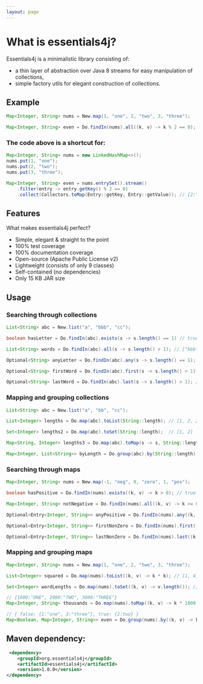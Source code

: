 ```yaml
---
layout: page
---
```


# What is essentials4j?

Essentials4j is a minimalistic library consisting of:
 - a thin layer of abstraction over Java 8 streams for easy manipulation of collections,
 - simple factory utils for elegant construction of collections.

## Example

```java
Map<Integer, String> nums = New.map(1, "one", 2, "two", 3, "three");

Map<Integer, String> even = Do.findIn(nums).all((k, v) -> k % 2 == 0); // {2:"two"}
```

### The code above is a shortcut for:

```java
Map<Integer, String> nums = new LinkedHashMap<>();
nums.put(1, "one");
nums.put(2, "two");
nums.put(3, "three");

Map<Integer, String> even = nums.entrySet().stream()
    .filter(entry -> entry.getKey() % 2 == 0)
    .collect(Collectors.toMap(Entry::getKey, Entry::getValue)); // {2:"two"}
```

## Features

What makes essentials4j perfect?
 - Simple, elegant & straight to the point
 - 100% test coverage
 - 100% documentation coverage
 - Open-source (Apache Public License v2)
 - Lightweight (consists of only 9 classes)
 - Self-contained (no dependencies)
 - Only 15 KB JAR size

## Usage

### Searching through collections

```java
List<String> abc = New.list("a", "bbb", "cc");

boolean hasLetter = Do.findIn(abc).exists(s -> s.length() == 1) // true

List<String> words = Do.findIn(abc).all(s -> s.length() > 1); // ["bbb", "cc"]

Optional<String> anyLetter = Do.findIn(abc).any(s -> s.length() == 1); // "a"

Optional<String> firstWord = Do.findIn(abc).first(s -> s.length() > 1); // "bbb"

Optional<String> lastWord = Do.findIn(abc).last(s -> s.length() > 1); // "cc"
```

### Mapping and grouping collections

```java
List<String> abc = New.list("a", "bb", "cc");

List<Integer> lengths = Do.map(abc).toList(String::length); // [1, 2, 2]

Set<Integer> lengths2 = Do.map(abc).toSet(String::length);  // [1, 2]

Map<String, Integer> lengths3 = Do.map(abc).toMap(s -> s, String::length); // {"a":1, "bb":2, "cc":2}

Map<Integer, List<String>> byLength = Do.group(abc).by(String::length); // {1:["a"], 2:["bb", "cc"]}
```

### Searching through maps

```java
Map<Integer, String> nums = New.map(-1, "neg", 0, "zero", 1, "pos");

boolean hasPositive = Do.findIn(nums).exists((k, v) -> k > 0); // true

Map<Integer, String> notNegative = Do.findIn(nums).all((k, v) -> k >= 0); // {0:"zero", 1:"pos"}

Optional<Entry<Integer, String>> anyPositive = Do.findIn(nums).any((k, v) -> k > 0); // 1:"pos"

Optional<Entry<Integer, String>> firstNonZero = Do.findIn(nums).first((k, v) -> k != 0); // -1:"neg"

Optional<Entry<Integer, String>> lastNonZero = Do.findIn(nums).last((k, v) -> k != 0); // 1:"pos"
```

### Mapping and grouping maps

```java
Map<Integer, String> nums = New.map(1, "one", 2, "two", 3, "three");

List<Integer> squared = Do.map(nums).toList((k, v) -> k * k); // [1, 4, 9]

Set<Integer> wordLengths = Do.map(nums).toSet((k, v) -> v.length()); // [3, 5]

// {1000:"ONE", 2000:"TWO", 3000:"THREE"}
Map<Integer, String> thousands = Do.map(nums).toMap((k, v) -> k * 1000, (k, v) -> v.toUpperCase());

// { false: {1:"one", 3:"three"}, true: {2:two} }
Map<Boolean, Map<Integer, String>> even = Do.group(nums).by((k, v) -> k % 2 == 0);
```

## Maven dependency:

```xml
 <dependency>
    <groupId>org.essentials4j</groupId>
    <artifactId>essentials4j</artifactId>
    <version>1.0.0</version>
</dependency>
```
